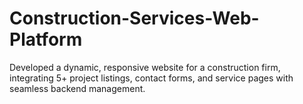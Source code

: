 # Construction-Services-Web-Platform
Developed a dynamic, responsive website for a construction firm, integrating 5+ project listings, contact forms, and service pages with seamless backend management.
